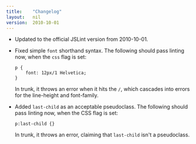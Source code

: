 ```yaml
---
title:    "Changelog"
layout:   nil
version:  2010-10-01
---
```

*   Updated to the official JSLint version from 2010-10-01.

*   Fixed simple `font` shorthand syntax.  The following should pass
    linting now, when the `css` flag is set:

        p {
            font: 12px/1 Helvetica;
        }

    In trunk, it throws an error when it hits the `/`, which cascades
    into errors for the line-height and font-family.

*   Added `last-child` as an acceptable pseudoclass.  The following
    should pass linting now, when the CSS flag is set:

        p:last-child {}

    In trunk, it throws an error, claiming that `last-child` isn't a
    pseudoclass.
